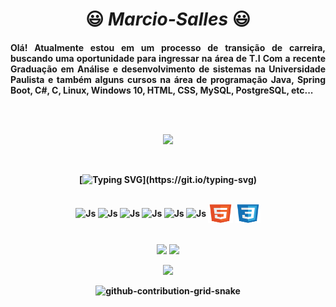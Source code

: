 
<div>
  <h1 align="center">😃️ <i>Marcio-Salles</i> 😃️</h1>
  <h4 align="center">

<p align="justify"> Olá! Atualmente estou em um processo de transição de carreira, buscando uma oportunidade para ingressar na área de T.I
Com a recente Graduação em Análise e desenvolvimento de sistemas na Universidade Paulista e também alguns cursos na área de
programação Java, Spring Boot, C#, C, Linux, Windows 10, HTML, CSS, MySQL, PostgreSQL, etc... </p> <br><br>
    
  
    
![](https://github-profile-summary-cards.vercel.app/api/cards/stats?username=Marcio-Salles&theme=github_dark) 
    
<br>


[![Typing SVG](https://readme-typing-svg.demolab.com?font=Fira+Code&pause=1000&color=2980F0&width=720&lines=Seja+bem+vindo+(a).+Estou+sempre+buscando+novas+conexões.)](https://git.io/typing-svg)


<div align="center" valign="top"><br>
  <img align="center" alt="Js" height="30" width="40" src="https://www.svgrepo.com/show/452122/ubuntu.svg">
   <img align="center" alt="Js" height="27" width="37" src="https://cdn.jsdelivr.net/gh/devicons/devicon@latest/icons/windows11/windows11-original.svg">
   <img align="center" alt="Js" height="55" width="65" src="https://cdn.jsdelivr.net/gh/devicons/devicon@latest/icons/mysql/mysql-original-wordmark.svg">
   <img align="center" alt="Js" height="35" width="50" src="https://icongr.am/devicon/postgresql-original.svg?size=128&color=currentColor">
  <img align="center" alt="Js" height="45" width="55" src="https://cdn.jsdelivr.net/gh/devicons/devicon@latest/icons/spring/spring-original-wordmark.svg">
  <img align="center" alt="Js" height="30" width="40" src="https://cdn-icons-png.flaticon.com/512/226/226777.png">   
  <img align="center" alt="HTML" height="30" width="40" src="https://raw.githubusercontent.com/devicons/devicon/master/icons/html5/html5-original.svg">
  <img align="center" alt="CSS" height="30" width="40" src="https://raw.githubusercontent.com/devicons/devicon/master/icons/css3/css3-original.svg">
<!--   <img align="center" alt="github" height="35" width="35" src="/assets/GitHub.png"> -->  
</div> <br><br>

<div align="center">
 <a href="https://www.linkedin.com/in/marcio-jos%C3%A9-salles-36015122b/" target="_blank"><img src="https://img.shields.io/badge/-LinkedIn-%230077B5?style=for-the-badge&logo=linkedin&logoColor=white" target="_blank"></a>
  <a href="mailto:sallesmarcio1978@gmail.com"><img src="https://img.shields.io/badge/-Gmail-%23333?style=for-the-badge&logo=gmail&logoColor=white" target="_blank"></a>
  
  ![](https://komarev.com/ghpvc/?username=Marcio-Salles)
</div>


![github-contribution-grid-snake](https://user-images.githubusercontent.com/89845641/218791674-c52db856-24d2-429f-8867-170c365730d1.svg)

